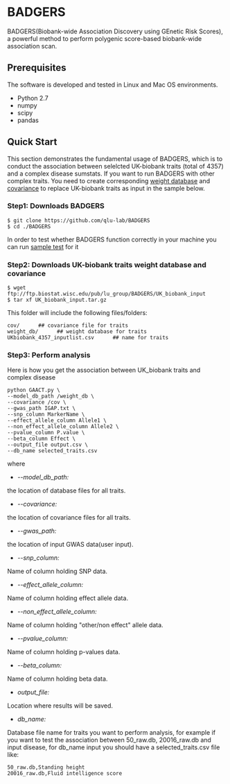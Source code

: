 # BADGERS

BADGERS(Biobank-wide Association Discovery using GEnetic Risk Scores), a powerful method to perform polygenic score-based biobank-wide association scan.

## Prerequisites

The software is developed and tested in Linux and Mac OS environments.
- Python 2.7
- numpy
- scipy
- pandas

## Quick Start 

This section demonstrates the fundamental usage of BADGERS, which is to conduct the association between selelcted UK-biobank traits (total of 4357) and a complex disease sumstats. If you want to run BADGERS with other complex traits. You need to create corresponding [weight database](https://github.com/qlu-lab/BADGERS/wiki/Create-db-files) and [covariance](https://github.com/qlu-lab/BADGERS/wiki/Create-covariance-file) to replace UK-biobank traits as input in the sample below.

### Step1: Downloads BADGERS

```
$ git clone https://github.com/qlu-lab/BADGERS
$ cd ./BADGERS
```
In order to test whether BADGERS function correctly in your machine you can run [sample test](https://github.com/qlu-lab/BADGERS/wiki/Sample-test) for it

### Step2: Downloads UK-biobank traits weight database and covariance
```
$ wget ftp://ftp.biostat.wisc.edu/pub/lu_group/BADGERS/UK_biobank_input
$ tar xf UK_biobank_input.tar.gz
```
This folder will include the following files/folders:
```
cov/      ## covariance file for traits
weight_db/      ## weight database for traits
UKbiobank_4357_inputlist.csv      ## name for traits
```
### Step3: Perform analysis

Here is how you get the association between UK_biobank traits and complex disease

```
python GAACT.py \
--model_db_path /weight_db \
--covariance /cov \
--gwas_path IGAP.txt \
--snp_column MarkerName \
--effect_allele_column Allele1 \
--non_effect_allele_column Allele2 \
--pvalue_column P.value \
--beta_column Effect \
--output_file output.csv \
--db_name selected_traits.csv 
```
where
- *--model_db_path:*

the location of database files for all traits.

- *--covariance:*

the location of covariance files for all traits.

- *--gwas_path:*

the location of input GWAS data(user input).

- *--snp_column:*

Name of column holding SNP data.

- *--effect_allele_column:*

Name of column holding effect allele data.

- *--non_effect_allele_column:*

Name of column holding "other/non effect" allele data.

- *--pvalue_column:*

Name of column holding p-values data.

- *--beta_column:*

Name of column holding beta data.

- *output_file:*

Location where results will be saved.

- *db_name:*

Database file name for traits you want to perform analysis, for example if you want to test the association between 50_raw.db, 20016_raw.db and input disease, for db_name input you should have a selected_traits.csv file like:

```
50_raw.db,Standing height
20016_raw.db,Fluid intelligence score
```


